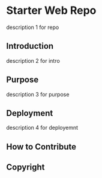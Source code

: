 # Starter Web Repo
description 1 for repo

## Introduction
description 2 for intro

## Purpose
description 3 for purpose

## Deployment
description 4 for deployemnt

## How to Contribute

## Copyright 	